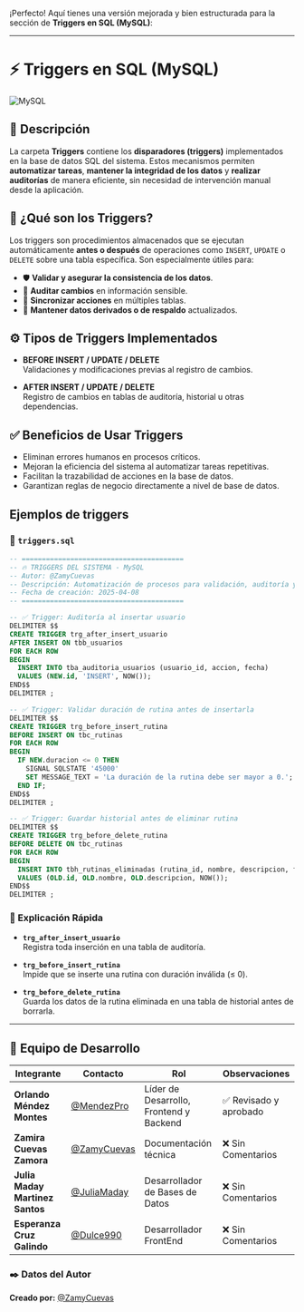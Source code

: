 ¡Perfecto! Aquí tienes una versión mejorada y bien estructurada para la sección de **Triggers en SQL (MySQL)**:

---

# ⚡ Triggers en SQL (MySQL)  
![MySQL](https://img.shields.io/badge/MySQL-Trigger-blue?style=for-the-badge&logo=mysql&logoColor=white)

## 📌 Descripción  
La carpeta **Triggers** contiene los **disparadores (triggers)** implementados en la base de datos SQL del sistema. Estos mecanismos permiten **automatizar tareas**, **mantener la integridad de los datos** y **realizar auditorías** de manera eficiente, sin necesidad de intervención manual desde la aplicación.

## 🧩 ¿Qué son los Triggers?  
Los triggers son procedimientos almacenados que se ejecutan automáticamente **antes o después** de operaciones como `INSERT`, `UPDATE` o `DELETE` sobre una tabla específica. Son especialmente útiles para:

- 🛡️ **Validar y asegurar la consistencia de los datos**.  
- 📝 **Auditar cambios** en información sensible.  
- 🔁 **Sincronizar acciones** en múltiples tablas.  
- 🧹 **Mantener datos derivados o de respaldo** actualizados.

## ⚙️ Tipos de Triggers Implementados

- **BEFORE INSERT / UPDATE / DELETE**  
  Validaciones y modificaciones previas al registro de cambios.

- **AFTER INSERT / UPDATE / DELETE**  
  Registro de cambios en tablas de auditoría, historial u otras dependencias.

## ✅ Beneficios de Usar Triggers

- Eliminan errores humanos en procesos críticos.  
- Mejoran la eficiencia del sistema al automatizar tareas repetitivas.  
- Facilitan la trazabilidad de acciones en la base de datos.  
- Garantizan reglas de negocio directamente a nivel de base de datos.

## Ejemplos de triggers

### 📄 `triggers.sql`

```sql
-- ========================================
-- 🔥 TRIGGERS DEL SISTEMA - MySQL
-- Autor: @ZamyCuevas
-- Descripción: Automatización de procesos para validación, auditoría y sincronización de datos.
-- Fecha de creación: 2025-04-08
-- ========================================

-- ✅ Trigger: Auditoría al insertar usuario
DELIMITER $$
CREATE TRIGGER trg_after_insert_usuario
AFTER INSERT ON tbb_usuarios
FOR EACH ROW
BEGIN
  INSERT INTO tba_auditoria_usuarios (usuario_id, accion, fecha)
  VALUES (NEW.id, 'INSERT', NOW());
END$$
DELIMITER ;

-- ✅ Trigger: Validar duración de rutina antes de insertarla
DELIMITER $$
CREATE TRIGGER trg_before_insert_rutina
BEFORE INSERT ON tbc_rutinas
FOR EACH ROW
BEGIN
  IF NEW.duracion <= 0 THEN
    SIGNAL SQLSTATE '45000'
    SET MESSAGE_TEXT = 'La duración de la rutina debe ser mayor a 0.';
  END IF;
END$$
DELIMITER ;

-- ✅ Trigger: Guardar historial antes de eliminar rutina
DELIMITER $$
CREATE TRIGGER trg_before_delete_rutina
BEFORE DELETE ON tbc_rutinas
FOR EACH ROW
BEGIN
  INSERT INTO tbh_rutinas_eliminadas (rutina_id, nombre, descripcion, fecha_eliminacion)
  VALUES (OLD.id, OLD.nombre, OLD.descripcion, NOW());
END$$
DELIMITER ;
```

### 📝 Explicación Rápida

- **`trg_after_insert_usuario`**  
  Registra toda inserción en una tabla de auditoría.

- **`trg_before_insert_rutina`**  
  Impide que se inserte una rutina con duración inválida (≤ 0).

- **`trg_before_delete_rutina`**  
  Guarda los datos de la rutina eliminada en una tabla de historial antes de borrarla.

---

## 👥 Equipo de Desarrollo  

| Integrante | Contacto | Rol | Observaciones |
|------------|----------|----------------------------|------------------|
| **Orlando Méndez Montes** | [@MendezPro](https://github.com/MendezPro) | Líder de Desarrollo, Frontend y Backend | ✅ Revisado y aprobado |
| **Zamira Cuevas Zamora** | [@ZamyCuevas](https://github.com/ZamyCuevas) | Documentación técnica | ❌ Sin Comentarios |
| **Julia Maday Martinez Santos** | [@JuliaMaday](https://github.com/JuliaMaday) | Desarrollador de Bases de Datos | ❌ Sin Comentarios |
| **Esperanza Cruz Galindo** | [@Dulce990](https://github.com/Dulce990) | Desarrollador FrontEnd | ❌ Sin Comentarios |

### ✒️ **Datos del Autor**

**Creado por:** [@ZamyCuevas](https://github.com/ZamyCuevas)
